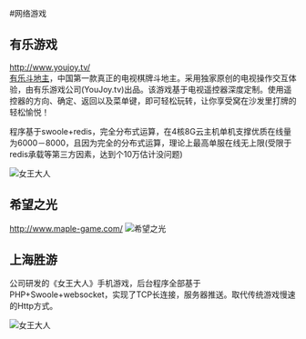 #网络游戏

有乐游戏
----
<http://www.youjoy.tv/>  
[有乐斗地主](http://www.youjoy.tv/)，中国第一款真正的电视棋牌斗地主。采用独家原创的电视操作交互体验，由有乐游戏公司(YouJoy.tv)出品。该游戏基于电视遥控器深度定制。使用遥控器的方向、确定、返回以及菜单键，即可轻松玩转，让你享受窝在沙发里打牌的轻松愉悦！ 

程序基于swoole+redis，完全分布式运算，在4核8G云主机单机支撑优质在线量为6000－8000，且因为完全的分布式运算，理论上最高单服在线无上限(受限于redis承载等第三方因素，达到个10万估计没问题)

![女王大人](/static/image/youle.png)

希望之光
---------------
<http://www.maple-game.com/>
![希望之光](/static/image/xiwang.png)

上海胜游
----
公司研发的《女王大人》手机游戏，后台程序全部基于PHP+Swoole+websocket，实现了TCP长连接，服务器推送。取代传统游戏慢速的Http方式。

![女王大人](/static/image/nvwang.jpg)

